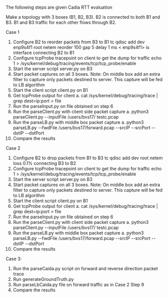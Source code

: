 The following steps are given Cadia RTT evaluation

Make a topology with 3 boxes (B1, B2, B3). B2 is connected to both B1 and B3. B1 and B3 traffic for each other flows through B2.

Case 1
1.	Configure B2 to reorder packets from B3 to B1
tc qdisc add dev enp9s4f1 root netem reorder 100 gap 5 delay 1 ms
 < enp9s4f1> is interface connecting B2 to B1
2.	Configure tcpProbe tracepoint on client to get the dump for traffic
echo 1 > /sys/kernel/debug/tracing/events/tcp/tcp_probe/enable
3.	Start the server script server.py on B3
4.	Start packet captures on all 3 boxes. Note: On middle box add an extra filter to capture only packets destined to server. This capture will be fed to LB algorithm
5.	Start the client script client.py on B1
6.	Get tcpProbe output for client 
a.	cat /sys/kernel/debug/tracing/trace | grep dest=ip:port > file
7.	Run the parseInput.py on file obtained on step 6
8.	Run the parseClient.py with client side packet capture
a.	python3 parseClient.py --inputFile /users/bvs17/ testc.pcap
9.	Run the parseLB.py with middle box packet capture
a.	python3 parseLB.py --fwdFile /users/bvs17/forward.pcap --srcIP <clientIP> --srcPort <clientPort> --dstIP <serverIP> --dstPort <serverPort>
10.	Compare the results

Case 2
1.	Configure B2 to drop packets from B1 to B3
tc qdisc add dev <interface> root netem loss 0.1%
<interface> connecting B3 to B2
2.	Configure tcpProbe tracepoint on client to get the dump for traffic
echo 1 > /sys/kernel/debug/tracing/events/tcp/tcp_probe/enable
3.	Start the server script server.py on B3
4.	Start packet captures on all 3 boxes. Note: On middle box add an extra filter to capture only packets destined to server. This capture will be fed to LB algorithm
5.	Start the client script client.py on B1
6.	Get tcpProbe output for client 
a.	cat /sys/kernel/debug/tracing/trace | grep dest=ip:port > file
7.	Run the parseInput.py on file obtained on step 6
8.	Run the parseClient.py with client side packet capture
a.	python3 parseClient.py --inputFile /users/bvs17/ testc.pcap
9.	Run the parseLB.py with middle box packet capture
a.	python3 parseLB.py --fwdFile /users/bvs17/forward.pcap --srcIP <clientIP> --srcPort <clientPort> --dstIP <serverIP> --dstPort <serverPort>
10.	Compare the results

Case 3:
1.	Run the parseCaida.py script on forward and reverse direction packet trace 
2.	Run generateGroundTruth.py 
3.	Run parseLbCaida.py file on forward traffic as in Case 2 Step 9
4.	Compare the results 

